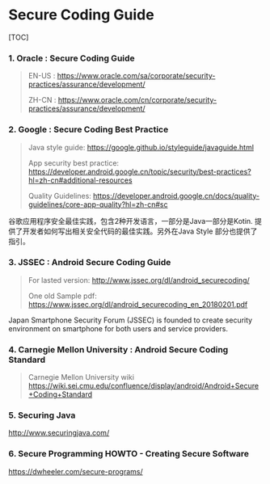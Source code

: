 # Secure Coding Guide

[TOC]

### 1. Oracle : Secure Coding Guide

> EN-US : https://www.oracle.com/sa/corporate/security-practices/assurance/development/
>
> ZH-CN : https://www.oracle.com/cn/corporate/security-practices/assurance/development/

### 2. Google : Secure Coding Best Practice

> Java style guide:  https://google.github.io/styleguide/javaguide.html
>
> App security best practice:  https://developer.android.google.cn/topic/security/best-practices?hl=zh-cn#additional-resources 
>
> Quality Guidelines:  https://developer.android.google.cn/docs/quality-guidelines/core-app-quality?hl=zh-cn#sc

谷歌应用程序安全最佳实践，包含2种开发语言，一部分是Java一部分是Kotin. 提供了开发者如何写出相关安全代码的最佳实践。另外在Java Style 部分也提供了指引。

###  3.  JSSEC : Android Secure Coding Guide

> For lasted version: http://www.jssec.org/dl/android_securecoding/
>
> One old Sample pdf: https://www.jssec.org/dl/android_securecoding_en_20180201.pdf

Japan Smartphone Security Forum (JSSEC) is founded to create security environment on smartphone for both users and service providers.

### 4. Carnegie Mellon University : Android Secure Coding Standard 

> Carnegie Mellon University 
> wiki https://wiki.sei.cmu.edu/confluence/display/android/Android+Secure+Coding+Standard 

### 5. Securing Java

http://www.securingjava.com/

### 6. Secure Programming HOWTO - Creating Secure Software

https://dwheeler.com/secure-programs/